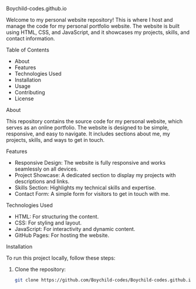 Boychild-codes.github.io

Welcome to my personal website repository! This is where I host and manage the code for my personal portfolio website. The website is built using HTML, CSS, and JavaScript, and it showcases my projects, skills, and contact information.

 
 Table of Contents

- About
- Features
- Technologies Used
- Installation
- Usage
- Contributing
- License

About

This repository contains the source code for my personal website, which serves as an online portfolio. The website is designed to be simple, responsive, and easy to navigate. It includes sections about me, my projects, skills, and ways to get in touch.

Features

- Responsive Design: The website is fully responsive and works seamlessly on all devices.
- Project Showcase: A dedicated section to display my projects with descriptions and links.
- Skills Section: Highlights my technical skills and expertise.
- Contact Form: A simple form for visitors to get in touch with me.

Technologies Used

- HTML: For structuring the content.
- CSS: For styling and layout.
- JavaScript: For interactivity and dynamic content.
- GitHub Pages: For hosting the website.

 Installation

To run this project locally, follow these steps:

1. Clone the repository:
   ```bash
   git clone https://github.com/Boychild-codes/Boychild-codes.github.io.git
